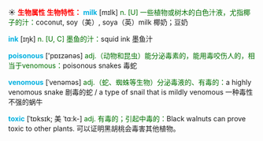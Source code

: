 ☀ <font color="red">**生物属性 生物特性：**</font>
<font color="sky blue">**milk**</font> [mɪlk] 
<font color="rgb(227, 108, 9)">n. [U] 一些植物或树木的白色汁液，尤指椰子的汁：</font>coconut, soy（美）, soya（英）milk 椰奶；豆奶 

<font color="sky blue">**ink**</font> [ɪŋk] 
<font color="rgb(227, 108, 9)">n. [U, C] 墨鱼的汁：</font>squid ink 墨鱼汁

<font color="sky blue">**poisonous**</font> ['pɒɪzənəs] 
<font color="rgb(227, 108, 9)">adj.（动物和昆虫）能分泌毒素的，能用毒咬伤人的，相当于venomous：</font>poisonous snakes 毒蛇
                      
<font color="sky blue">**venomous**</font> [ˈvenəməs]
<font color="rgb(227, 108, 9)">adj.（蛇、蜘蛛等生物）分泌毒液的、有毒的：</font>a highly venomous snake 剧毒的蛇 / a type of snail that is mildly venomous 一种毒性不强的蜗牛

<font color="sky blue">**toxic**</font> [ˈtɒksɪk; 美 ˈtɑ:k-]
<font color="rgb(227, 108, 9)">adj. 有毒的；引起中毒的：</font>Black walnuts can prove toxic to other plants. 可以证明黑胡桃会毒害其他植物。
